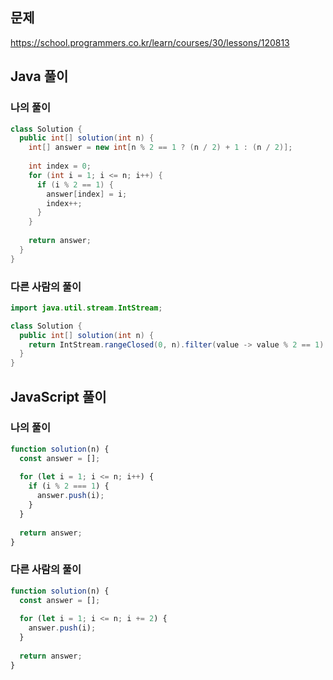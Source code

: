 ## 문제
https://school.programmers.co.kr/learn/courses/30/lessons/120813

## Java 풀이
### 나의 풀이
```java
class Solution {
  public int[] solution(int n) {
    int[] answer = new int[n % 2 == 1 ? (n / 2) + 1 : (n / 2)];
    
    int index = 0;
    for (int i = 1; i <= n; i++) {
      if (i % 2 == 1) {
        answer[index] = i;
        index++;
      }
    }
    
    return answer;
  }
}
```

### 다른 사람의 풀이
```java
import java.util.stream.IntStream;

class Solution {
  public int[] solution(int n) {
    return IntStream.rangeClosed(0, n).filter(value -> value % 2 == 1).toArray();
  }
}
```

## JavaScript 풀이
### 나의 풀이
```javascript
function solution(n) {
  const answer = [];
  
  for (let i = 1; i <= n; i++) {
    if (i % 2 === 1) {
      answer.push(i);
    }
  }
  
  return answer;
}
```

### 다른 사람의 풀이
```javascript
function solution(n) {
  const answer = [];
  
  for (let i = 1; i <= n; i += 2) {
    answer.push(i);
  }
  
  return answer;
}
```
